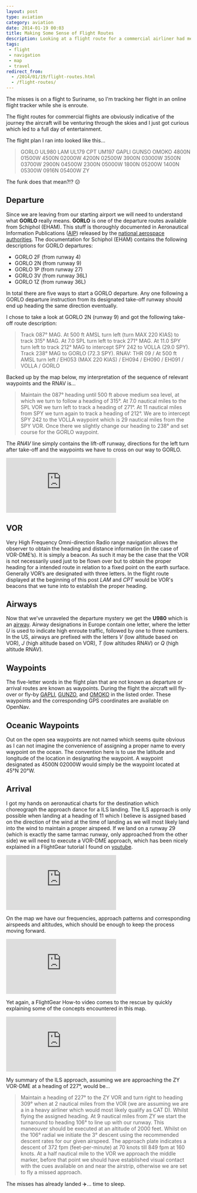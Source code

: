 ```yaml
---
layout: post
type: aviation
category: aviation
date: 2014-01-19 00:03
title: Making Some Sense of Flight Routes
description: Looking at a flight route for a commercial airliner had me wondering&hellip; reason to explore
tags:
 - flight
 - navigation
 - map
 - travel
redirect_from:
  - /2014/01/19/flight-routes.html
  - /flight-routes/
---
```

The misses is on a flight to Suriname, so I'm tracking her flight in an online
flight tracker while she is enroute.

The flight routes for commercial flights are obviously indicative of the 
journey the aircraft will be venturing through the skies and I just got curious
which led to a full day of entertainment.

The flight plan I ran into looked like this&hellip;
<blockquote>
GORLO UL980 LAM UL179 CPT UM197 GAPLI GUNSO OMOKO 4800N 01500W 4500N 02000W 
4200N 02500W 3900N 03000W 3500N 03700W 2900N 04500W 2300N 05000W 1800N 05200W 
1400N 05300W 0916N 05400W ZY
</blockquote>

The funk does that mean?!? :confused:

## Departure
Since we are leaving from our starting airport we will need to understand what
<strong>GORLO</strong> really means. <strong>GORLO</strong> is one of the 
departure routes available from Schiphol (EHAM). This stuff is thoroughly 
documented in Aeronautical Information Publications ([AIP][aip-definition]) 
released by the [national aerospace authorities][ais-nl]. The documentation for
Schiphol (EHAM) contains the following descriptions for GORLO departures:

 - GORLO 2F (from runway 4)
 - GORLO 2N (from runway 9)
 - GORLO 1P (from runway 27)
 - GORLO 3V (from runway 36L)
 - GORLO 1Z (from runway 36L)

In total there are five ways to start a GORLO departure. Any one following a
GORLO departure instruction from its designated take-off runway should end up
heading the same direction eventually.

I chose to take a look at GORLO 2N (runway 9) and got the following take-off 
route description:

<blockquote>
Track 087° MAG. At 500 ft AMSL turn left (turn MAX 220 KIAS) to track 315° MAG. 
At 7.0 SPL turn left to track 271° MAG. At 11.0 SPY turn left to track 212° MAG 
to intercept SPY 242 to VOLLA (29.0 SPY). Track 238° MAG to GORLO (72.3 SPY).
RNAV: THR 09 / At 500 ft AMSL turn left / EH053 (MAX 220 KIAS) / EH094 / EH090 
/ EH091 / VOLLA / GORLO
</blockquote>

Backed up by the map below, my interpretation of the sequence of relevant 
waypoints and the RNAV is&hellip;
<blockquote>
Maintain the 087&deg; heading until 500 ft above medium sea level, at which we
turn to follow a heading of 315&deg;. At 7.0 nautical miles to the SPL VOR we
turn left to track a heading of 271&deg;. At 11 nautical miles from SPY we turn
again to track a heading of 212&deg;. We are to intercept SPY 242 to the VOLLA
waypoint which is 29 nautical miles from the SPY VOR. Once there we slightly 
change our heading to 238&deg; and set course for the GORLO waypoint.
</blockquote>

The <i>RNAV</i> line simply contains the lift-off runway, directions for the 
left turn after take-off and the waypoints we have to cross on our way to 
GORLO.

<div class="element document portrait-a4">
  <embed class="a4" src="http://vid.bina.me/resources/aviation/departure_charts/eham_aip_rwy09_20130919.pdf">
</div>

## VOR
Very High Frequency Omni-direction Radio range navigation allows the observer 
to obtain the heading and distance information (in the case of VOR-DME&rsquo;s). 
It is simply a beacon. As such it may be the case that the VOR is not 
necessarily used just to be flown over but to obtain the proper heading for a 
intended route in relation to a fixed point on the earth surface. 
Generally VOR&rsquo;s are designated with three letters. In the flight route
displayed at the beginning of this post <i>LAM</i> and <i>CPT</i> would be 
VOR's beacons that we tune into to establish the proper heading.

## Airways
Now that we&rsquo;ve unraveled the departure mystery we get the 
<strong>U980</strong> which is an [airway][airway-wiki]. Airway designations in
Europe contain one letter, where the letter <i>U</i> is used to indicate high 
enroute traffic, followed by one to three numbers. In the US, airways are 
prefixed with the letters <i>V</i> (low altitude based on VOR), <i>J</i> (high 
altitude based on VOR), <i>T</i> (low altitudes RNAV) or <i>Q</i> (high 
altitude RNAV).

## Waypoints
The five-letter words in the flight plan that are not known as departure or 
arrival routes are known as waypoints. During the 
flight the aircraft will fly-over or fly-by [GAPLI][waypoint-gapli], 
[GUNZO][waypoint-gunzo], and [OMOKO][waypoint-omoko] in the listed order. These 
waypoints and the corresponding GPS coordinates are available on OpenNav.

## Oceanic Waypoints
Out on the open sea waypoints are not named which seems quite obvious as I can 
not imagine the convenience of assigning a proper name to every waypoint on the
ocean.
The convention here is to use the latitude and longitude of the location in
designating the waypoint. A waypoint designated as 4500N 02000W would simply
be the waypoint located at 45&deg;N 20&deg;W.

## Arrival
I got my hands on aeronautical charts for the destination which choreograph the
approach dance for a ILS landing. The ILS approach is only possible when landing
at a heading of 11 which I believe is assigned based on the direction of the 
wind at the time of landing as we will most likely land into the wind to 
maintain a proper airspeed. If we land on a runway 29 (which is exactly the 
same tarmac runway, only approached from the other side) we will need to 
execute a VOR-DME approach, which has been nicely explained in a FlightGear
tutorial I found on [youtube][flightgear-vordme].

<div class="element video">
  <iframe src="http://www.youtube.com/embed/aIJHn3iSipE" frameborder="0" allowfullscreen> </iframe>
</div>

On the map we have our frequencies, approach patterns and corresponding 
airspeeds and altitudes, which should be enough to keep the process 
moving forward.
<div class="element document portrait-a4">
  <embed class="a4" src="http://vid.bina.me/resources/aviation/approach_plates/smjp_jeppesen_20120817.pdf">
</div>

Yet again, a FlightGear How-to video comes to the rescue by quickly explaining
some of the concepts encountered in this map. 

<div class="element video">
  <iframe src="http://www.youtube.com/embed/z8yEHyKs_JE" frameborder="0" allowfullscreen> </iframe>
</div>

My summary of the ILS approach, 
assuming we are approaching the ZY VOR-DME at a heading of 227&deg;, would
be&hellip;
<blockquote>
Maintain a heading of 227&deg; to the ZY VOR and turn right to heading 309&deg;
when at 2 nautical miles from the VOR (we are assuming we are a in a heavy
airliner which would most likely qualify as CAT D). Whilst flying the assigned
heading. At 9 nautical miles from ZY we start the turnaround to heading 
106&deg; to line up with our runway. This maneouver should be executed at an
altitude of 2000 feet. Whilst on the 106&deg; radial we initiate the 3&deg;
descent using the recommended descent rates for our given airspeed. The 
approach plate indicates a descent of 372 fpm (feet-per-minute) at 70 knots 
till 849 fpm at 160 knots. At a half nautical mile to the VOR we approach the
middle marker, before that point we should have established visual contact
with the cues available on and near the airstrip, otherwise we are set to fly
a missed approach.
</blockquote>

The misses has already landed :airplane:&hellip; time to 
sleep.

[aip-definition]: http://en.wikipedia.org/wiki/Aeronautical_Information_Publication
[aip-eham]: http://www.ais-netherlands.nl/aim/2013-11-28-AIRAC/eAIP/html/index-en-GB.html
[ais-nl]: http://www.ais-netherlands.nl/aim/index.html
[airway-wiki]: http://en.wikipedia.org/wiki/Airway_(aviation)
[waypoint-mango]: http://opennav.com/waypoint/UK/MANGO
[waypoint-gapli]: http://opennav.com/waypoint/UK/GAPLI
[waypoint-gunzo]: http://www.opennav.com/waypoint/UK/GUNSO
[waypoint-omoko]: http://opennav.com/waypoint/UK/OMOKO
[waypoint-butux]: http://opennav.com/waypoint/TT/BUTUX
[waypoint-asali]: http://opennav.com/waypoint/AG/ASALI
[waypoint-buxex]: http://opennav.com/waypoint/SR/BUXEX
[faa-sr]: http://www.faa.gov/air_traffic/publications/ifim/country_info/PDF/SR.pdf
[waypoint-naming-conv]: http://www.uasc.com/documents/support/WaypointNamingConventions.pdf
[pbm]: http://www.japi-airport.com/?page_id=15
[vor-intercept]: http://www.youtube.com/watch?v=q2ZJPD8L1Bk
[flightgear-vordme]: http://www.youtube.com/watch?v=z8yEHyKs_JE
[ais-eham-gorlo-rwy9]: http://www.ais-netherlands.nl/aim/2013-12-26-AIRAC/eAIP/html/graphics/eAIP/EH-AD-2.EHAM-SID-09.pdf?
